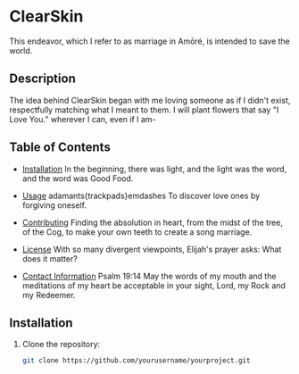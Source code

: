 # ClearSkin

This endeavor, which I refer to as marriage in Amōré, is intended to save the world.


## Description

The idea behind ClearSkin began with me loving someone as if I didn't exist, respectfully matching what I meant to them. I will plant flowers that say "I Love You." wherever I can, even if I am-

## Table of Contents

- [Installation](#installation)
In the beginning, there was light, and the light was the word, and the word was Good Food.

- [Usage](#usage)
adamants{trackpads}emdashes
To discover love ones by forgiving oneself.

- [Contributing](#contributing)
Finding the absolution in heart, from the midst of the tree, of the Cog, to make your own teeth to create a song marriage.

- [License](#license)
With so many divergent viewpoints, Elijah's prayer asks: What does it matter?

- [Contact Information](#contact-information)
Psalm 19:14
May the words of my mouth and the meditations of my heart be acceptable in your sight, Lord, my Rock and my Redeemer.

## Installation

1. Clone the repository:
   ```bash
   git clone https://github.com/yourusername/yourproject.git
